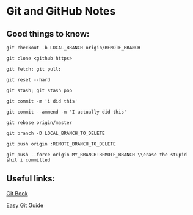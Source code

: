 # Git and GitHub Notes

## Good things to know:
`git checkout -b LOCAL_BRANCH origin/REMOTE_BRANCH`

`git clone <github https>`

`git fetch; git pull;`

`git reset --hard`

`git stash; git stash pop`

`git commit -m 'i did this'`

`git commit --ammend -m 'I actually did this'`

`git rebase origin/master`

`git branch -D LOCAL_BRANCH_TO_DELETE`

`git push origin :REMOTE_BRANCH_TO_DELETE`

`git push --force origin MY_BRANCH:REMOTE_BRANCH \\erase the stupid shit i committed`


## Useful links:
[Git Book](https://git-scm.com/book/en/v2)

[Easy Git Guide](https://sentheon.com/blog/easy-git-guide-and-reference-for-the-busy.html)

